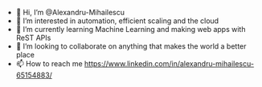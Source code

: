 - 👋 Hi, I’m @Alexandru-Mihailescu
- 👀 I’m interested in automation, efficient scaling and the cloud
- 🌱 I’m currently learning Machine Learning and making web apps with ReST APIs
- 💞️ I’m looking to collaborate on anything that makes the world a better place
- 📫 How to reach me https://www.linkedin.com/in/alexandru-mihailescu-65154883/ 

<!---
Alexandru-Mihailescu/Alexandru-Mihailescu is a ✨ special ✨ repository because its `README.md` (this file) appears on your GitHub profile.
You can click the Preview link to take a look at your changes.
--->
